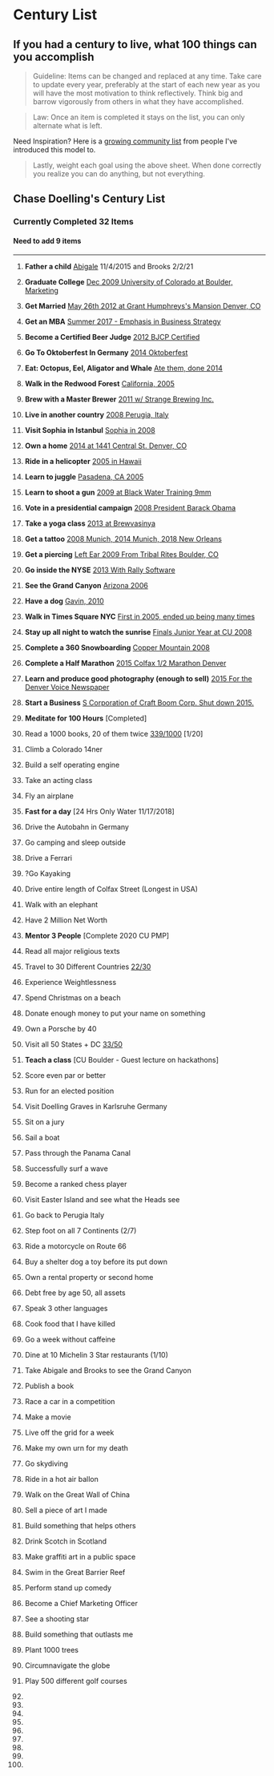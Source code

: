 # Century List
## If you had a century to live, what 100 things can you accomplish

> Guideline: Items can be changed and replaced at any time. Take care to update every year, preferably at the start of each new year as you will have the most motivation to think reflectively.  Think big and barrow vigorously from others in what they have accomplished.

>Law: Once an item is completed it stays on the list, you can only alternate what is left.  

Need Inspiration? Here is a [growing community list](https://docs.google.com/spreadsheets/d/15Hy-o8N6WC64FllRQTj5DmZRE54snrhYLmfPQ5hlCw4/edit?usp=sharing) from people I've introduced this model to.

>Lastly, weight each goal using the above sheet. When done correctly you realize you can do anything, but not everything. 

**Chase Doelling's Century List**
---
### Currently Completed **32** Items
#### Need to add **9** items
---

1. **Father a child** [Abigale](../master/Proof/abigale.jpg) 11/4/2015 and Brooks 2/2/21

2. **Graduate College** [Dec 2009 University of Colorado at Boulder, Marketing](../master/Proof/college.jpg)

3. **Get Married** [May 26th 2012 at Grant Humphreys's Mansion Denver, CO](../master/Proof/kady.jpg)

4. **Get an MBA** [Summer 2017 - Emphasis in Business Strategy](../master/Proof/mba.jpeg)

5. **Become a Certified Beer Judge** [2012 BJCP Certified](../master/Proof/bjcp.jpg)

6. **Go To Oktoberfest In Germany** [2014 Oktoberfest](../master/Proof/oktoberfest.jpg)

7. **Eat: Octopus, Eel, Aligator and Whale** [Ate them, done 2014](../master/Proof/whale.jpg)

8. **Walk in  the Redwood Forest** [California, 2005](../master/Proof/redwoods.jpg)

9. **Brew with a Master Brewer** [2011 w/ Strange Brewing Inc.](../master/Proof/Strange-TimBeer.jpg)

10. **Live in another country** [2008 Perugia, Italy](../master/Proof/abigale.jpg)

11. **Visit Sophia in Istanbul** [Sophia in 2008](../master/Proof/perugia.jpg)

12. **Own a home** [2014 at 1441 Central St. Denver, CO](../master/Proof/home.jpg)

13. **Ride in a helicopter** [2005 in Hawaii](../master/Proof/helicopter.jpg)

14. **Learn to juggle** [Pasadena, CA 2005]()

15. **Learn to shoot a gun** [2009 at Black Water Training 9mm](../master/Proof/gun.jpg)

16. **Vote in a presidential campaign** [2008 President Barack Obama](../master/Proof/obama.jpg)

17. **Take a yoga class** [2013 at Brewvasinya](../master/Proof/yoga.jpg)

18. **Get a tattoo** [2008 Munich, 2014 Munich, 2018 New Orleans]()

19. **Get a piercing** [Left Ear 2009 From Tribal Rites Boulder, CO](../master/Proof/ear.jpg)

20. **Go inside the NYSE** [2013 With Rally Software](../master/Proof/nyse.jpg)

21. **See the Grand Canyon** [Arizona 2006](../master/Proof/Canyon.jpg)

22. **Have a dog** [Gavin, 2010](../master/Proof/gavin.jpg)

23. **Walk in Times Square NYC** [First in 2005, ended up being many times]()

24. **Stay up all night to watch the sunrise** [Finals Junior Year at CU 2008]()

25. **Complete a 360 Snowboarding** [Copper Mountain 2008](../master/Proof/360.jpg)

26. **Complete a Half Marathon** [2015 Colfax 1/2 Marathon Denver](../master/Proof/Colfax-half.jpeg)

27. **Learn and produce good photography (enough to sell)** [2015 For the Denver Voice Newspaper](../master/Proof/photog.jpg)

28. **Start a Business** [S Corporation of Craft Boom Corp.  Shut down 2015.](../master/Proof/craftboom.jpg)

29. **Meditate for 100 Hours** [Completed]

30. Read a 1000 books, 20 of them twice [339/1000](../master/books.md) [1/20]
31. Climb a Colorado 14ner
32. Build a self operating engine
33. Take an acting class
34. Fly an airplane
35. **Fast for a day** [24 Hrs Only Water 11/17/2018] 
36. Drive the Autobahn in Germany
37. Go camping and sleep outside
38. Drive a Ferrari
39. ?Go Kayaking
40. Drive entire length of Colfax Street (Longest in USA)
41. Walk with an elephant
42. Have 2 Million Net Worth
43. **Mentor 3 People** [Complete 2020 CU PMP]
44. Read all major religious texts
45. Travel to 30 Different Countries [22/30](../master/countries.md)
46. Experience Weightlessness
47. Spend Christmas on a beach
48. Donate enough money to put your name on something
49. Own a Porsche by 40
50. Visit all 50 States + DC [33/50](../master/states.md)
51. **Teach a class** [CU Boulder - Guest lecture on hackathons] 
52. Score even par or better
53. Run for an elected position
54. Visit Doelling Graves in Karlsruhe Germany
55. Sit on a jury  
56. Sail a boat  
57. Pass through the Panama Canal  
58. Successfully surf a wave
59. Become a ranked chess player 
60. Visit Easter Island and see what the Heads see  
61. Go back to Perugia Italy
62. Step foot on all 7 Continents (2/7) 
63. Ride a motorcycle on Route 66  
64. Buy a shelter dog a toy before its put down 
65. Own a rental property or second home 
66. Debt free by age 50, all assets
67. Speak 3 other languages
68. Cook food that I have killed
69. Go a week without caffeine
70. Dine at 10 Michelin 3 Star restaurants (1/10)
71. Take Abigale and Brooks to see the Grand Canyon
72. Publish a book
73. Race a car in a competition  
74. Make a movie  
75. Live off the grid for a week  
76. Make my own urn for my death  
77. Go skydiving  
78. Ride in a hot air ballon  
79. Walk on the Great Wall of China  
80. Sell a piece of art I made  
81. Build something that helps others  
82. Drink Scotch in Scotland
83. Make graffiti art in a public space  
84. Swim in the Great Barrier Reef   
85. Perform stand up comedy  
86. Become a Chief Marketing Officer  
87. See a shooting star  
88. Build something that outlasts me
89. Plant 1000 trees
90. Circumnavigate the globe
91. Play 500 different golf courses
92. 
93.  
94. 
95. 
96. 
97. 
98. 
99. 
100. 
